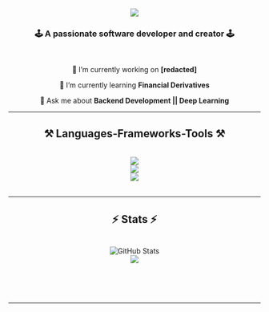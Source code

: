 

<h1 align="center">
    <img src="https://readme-typing-svg.herokuapp.com/?font=Righteous&size=35&center=true&vCenter=true&width=500&height=70&duration=4000&lines=Hi+There!+👋;+I'm+Sakaar+Sen!;" />
</h1>

<h3 align="center">🕹️ A passionate software developer and creator 🕹️</h3>

<br/>

<div align="center">
 
 🔭 I’m currently working on **[redacted]**
 
 🤖 I’m currently learning **Financial Derivatives**

 💬 Ask me about **Backend Development || Deep Learning**
 
 </div>
 

 <hr/>
 
<h2 align="center">⚒️ Languages-Frameworks-Tools ⚒️</h2>
<br/>
<div align="center">
    <img src="https://skillicons.dev/icons?i=python,solidity,javascript,c,cpp" /><br>
    <img src="https://skillicons.dev/icons?i=html,css,tailwind,flask,nextjs" /> <br>
    <img src="https://skillicons.dev/icons?i=photoshop,blender,pr" />

</div>

<br/>
<hr/>


<h2 align="center">⚡ Stats ⚡</h2>
<br>
<div align=center>
    <img src="https://readmestats.999857.xyz/api?username=Sakaar-Sen&show_icons=true&count_private=true&hide_border=false&theme=dark" alt="GitHub Stats" />
    <br>
    <img src="https://readmestats.999857.xyz/api/top-langs/?username=Sakaar-Sen&theme=dark&hide_border=false&include_all_commits=true&count_private=true&layout=compact" />

</div>
</div>

<br>



<br/><br/>
<hr/>


<br/>

